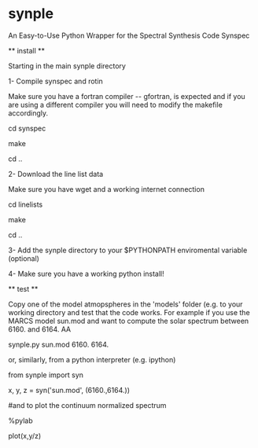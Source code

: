 # synple

An Easy-to-Use Python Wrapper for the Spectral Synthesis Code Synspec

** install **

Starting in the main synple directory

1- Compile synspec and rotin

 Make sure you have a fortran compiler -- gfortran, is expected and
 if you are using a different compiler you will need to modify the
 makefile accordingly.

 cd synspec

 make

 cd ..
 
2- Download the line list data

 Make sure you have wget and a working internet connection

 cd linelists

 make

 cd ..
 
3- Add the synple directory to your $PYTHONPATH enviromental variable (optional)

4- Make sure you have a working python install!

 
** test **

 Copy one of the model atmopspheres in the 'models' folder (e.g. to your working
 directory and test that the code works. For example if you use the MARCS model
 sun.mod and want to compute the solar spectrum between 6160. and 6164. AA 
 
   synple.py sun.mod 6160. 6164.
 
 or, similarly, from a python interpreter (e.g. ipython)
 
   from synple import syn

   x, y, z = syn('sun.mod', (6160.,6164.))

   #and to plot the continuum normalized spectrum

   %pylab

   plot(x,y/z)

